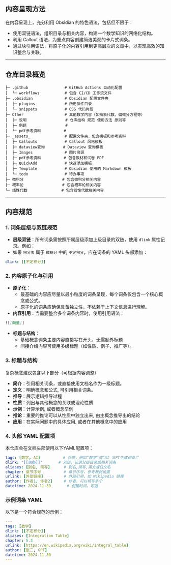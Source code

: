 ## 内容呈现方法
在内容呈现上，充分利用 Obsidian 的特色语法，包括但不限于：
- 使用双链语法，组织目录与相关内容，构建一个数学知识的网络化结构。
- 利用 Callout 语法，为重点内容创建简洁美观的卡片式词条。
- 通过块引用语法，将原子化的内容引用到更高层次的文章中，以实现高效的知识整合与关联。

---
## 仓库目录概览

```
├─ .github                # GitHub Actions 自动化配置
│  └─ workflows           # 包含 CI/CD 工作流文件
├─ .obsidian              # Obsidian 配置文件夹
│  ├─ plugins             # 所用插件目录
│  └─ snippets            # CSS 代码片段
├─ Other                  # 其他数学内容（如抽象代数、偏微分方程等）
│  ├─ 说明                 # 仓库结构 规范 使用方法 原则等
│  ├─ 例题                 #
│  └─ pdf参考资料          #
├─ _assets_               # 配置文件夹，包含模板和参考资料
│  ├─ Callouts            # Callout 风格模板
│  ├─ dataview查询        # Dataview 查询模板
│  ├─ Images              # 图片资源
│  ├─ pdf参考资料          # 包含教材和试卷 PDF
│  ├─ QuickAdd            # 快速添加模板
│  ├─ Template            # Obsidian 使用的 Markdown 模板
│  └─ todo                # 待办事项
├─ 微积分                 # 包含微积分相关内容
├─ 概率论                 # 包含概率论相关内容
└─ 线性代数               # 包含线性代数相关内容
```

---
## 内容规范

### 1. 词条层级与双链规范
- **层级双链**：所有词条需按照所属层级添加上级目录的双链，使用 `dlink` 属性记录。例如：
- 如果 `积分表` 属于 `微积分` 中的 `不定积分`，应在词条的 YAML 头部添加：
```yaml
dlink: [[不定积分]]
```


### 2. 内容原子化与引用
- **原子化**：
	- 最基础的内容应尽量以最小粒度的词条呈现，每个词条仅包含一个核心概念或公式。
	- 原子化的词条应确保具备独立性，不依赖于上下文信息进行理解。
- **内容引用**：当需要整合多个词条内容时，使用引用语法：
```markdown
![[向量]]
```
- **标题与结构**：
    - 基础概念词条主要内容直接写在开头，无需额外标题
    - 间接介绍内容可使用多级标题（如性质、例子、推广等）。

### 3. 标题与结构

复杂概念建议包含以下部分（可根据内容调整）
- **简介**：引用相关词条，或直接使用文档名作为一级标题。
- **定义**：明确概念和公式, 可引用相关词条。
- **推导**：展示逻辑推导过程
- **性质**：列出与其他概念的关联或理论性质
- **示例**：计算示例, 或者概念举例
- **推论**：重要的推论可以从性质中独立出来, 由主概念推导出的结论
- **应用**：在实际问题中的具体应用, 或者在其他概念中的应用

### 4. 头部 YAML 配置项
本仓库会在文档头部使用以下YAML配置项：
```yaml
tags: [数学, AI]          # 标签，例如“数学”或“AI（GPT生成词条）”
dlink: "[[词条]]"       # 双链，记录父级目录或相关词条
aliases: [别名, 简写]      # 别名,简写,英文或日文名
chapter: 章节序号          # 章节序号，参考教材设置
urlink: [外部链接]         # 外部引用，如 Wikipedia 链接
author: [作者1, 作者2]     # 作者，可以填写多个
datetime: 2024-11-30       # 创建时间，可选
```

### 示例词条 YAML
以下是一个符合规范的示例：
```yaml
---
tags: [数学]
dlink: [[不定积分]]
aliases: [Integration Table]
chapter: 5.3
urlink: [https://en.wikipedia.org/wiki/Integral_table]
author: [张三, GPT]
datetime: 2024-11-30
---
```
